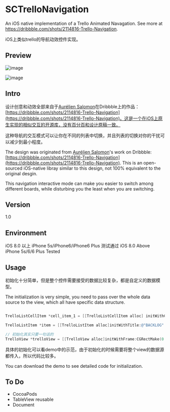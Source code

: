 # SCTrelloNavigation
An iOS native implementation of a Trello Animated Navagation. See more at https://dribbble.com/shots/2114816-Trello-Navigation. 

iOS上类似trello的导航动效控件实现。

## Preview 
![image](https://raw.githubusercontent.com/SergioChan/SCTrelloNavigation/master/Image/preview.png)

![image](https://raw.githubusercontent.com/SergioChan/SCTrelloNavigation/master/Image/previewgif.gif)

## Intro

设计创意和动效全部来自于[Aurélien Salomon](https://dribbble.com/aureliensalomon)在Dribbble上的作品：[https://dribbble.com/shots/2114816-Trello-Navigation](https://dribbble.com/shots/2114816-Trello-Navigation)。这是一个在iOS上原生实现的相似交互的开源库，没有百分百和设计原稿一致。

这种导航的交互模式可以让你在不同的列表中切换，并且列表的切换对你的干扰可以减少到最小程度。

The design was originated from [Aurélien Salomon](https://dribbble.com/aureliensalomon)'s work on Dribbble:[https://dribbble.com/shots/2114816-Trello-Navigation](https://dribbble.com/shots/2114816-Trello-Navigation). This is an open-sourced iOS-native libray similar to this design, not 100%  equivalent to the original desgin.

This navigation interactive mode can make you easier to switch among different boards, while disturbing you the least when you are switching.
 
## Version
1.0

## Environment
iOS 8.0 以上 iPhone 5s/iPhone6/iPhone6 Plus 测试通过
iOS 8.0 Above iPhone 5s/6/6 Plus Tested
## Usage

初始化十分简单，但是整个控件需要接受的数据比较复杂，都是自定义的数据模型。

The initialization is very simple, you need to pass over the whole data source to the view, which all have specific data structure.

```Objective-C

TrelloListCellItem *cell_item_1 = [[TrelloListCellItem alloc] initWithContent:@"Have a pleasant afternoon" image:[UIImage imageNamed:@"testImage3"] type:SCTrelloCellItemRed];

TrelloListItem *item = [[TrelloListItem alloc]initWithTitle:@"BACKLOG" level:3 rowNumber:3 rowItems:t_array];

// 初始化其实只要一句话的
TrelloView *trelloView = [[TrelloView alloc]initWithFrame:CGRectMake(0.0f, 0.0f, ScreenWidth, ScreenHeight) listArray:@[item]];
```
具体的初始化可以看demo中的示范，由于初始化的时候需要将整个view的数据源都传入，所以代码比较多。

You can download the demo to see detailed code for initialization.

## To Do

* CocoaPods
* TableView reusable
* Document





